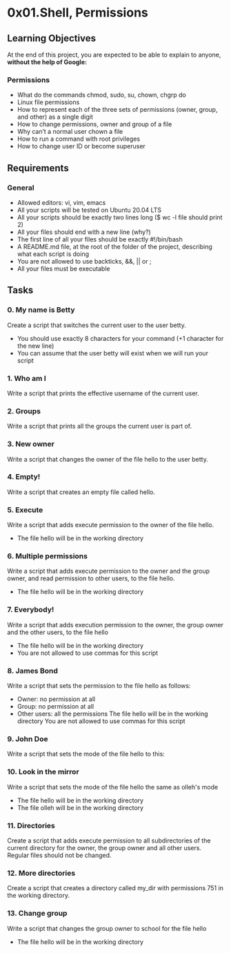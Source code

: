 # 0x01.Shell, Permissions
## Learning Objectives
At the end of this project, you are expected to be able to explain to anyone, **without the help of Google:**
### Permissions
- What do the commands chmod, sudo, su, chown, chgrp do
- Linux file permissions
- How to represent each of the three sets of permissions (owner, group, and other) as a single digit
- How to change permissions, owner and group of a file
- Why can’t a normal user chown a file
- How to run a command with root privileges
- How to change user ID or become superuser
## Requirements
### General
- Allowed editors: vi, vim, emacs
- All your scripts will be tested on Ubuntu 20.04 LTS
- All your scripts should be exactly two lines long ($ wc -l file should print 2)
- All your files should end with a new line (why?)
- The first line of all your files should be exactly #!/bin/bash
- A README.md file, at the root of the folder of the project, describing what each script is doing
- You are not allowed to use backticks, &&, || or ;
- All your files must be executable
## Tasks
### 0. My name is Betty
Create a script that switches the current user to the user betty.

- You should use exactly 8 characters for your command (+1 character for the new line)
- You can assume that the user betty will exist when we will run your script
### 1. Who am I
Write a script that prints the effective username of the current user.
### 2. Groups
Write a script that prints all the groups the current user is part of.
### 3. New owner
Write a script that changes the owner of the file hello to the user betty.
### 4. Empty!
Write a script that creates an empty file called hello.
### 5. Execute
Write a script that adds execute permission to the owner of the file hello.
- The file hello will be in the working directory
### 6. Multiple permissions
Write a script that adds execute permission to the owner and the group owner, and read permission to other users, to the file hello.
- The file hello will be in the working directory
### 7. Everybody!
Write a script that adds execution permission to the owner, the group owner and the other users, to the file hello
- The file hello will be in the working directory
- You are not allowed to use commas for this script
### 8. James Bond
Write a script that sets the permission to the file hello as follows:
- Owner: no permission at all
- Group: no permission at all
- Other users: all the permissions
The file hello will be in the working directory You are not allowed to use commas for this script
### 9. John Doe
Write a script that sets the mode of the file hello to this:
### 10. Look in the mirror
Write a script that sets the mode of the file hello the same as olleh's mode
- The file hello will be in the working directory
- The file olleh will be in the working directory
### 11. Directories
Create a script that adds execute permission to all subdirectories of the current directory for the owner, the group owner and all other users. Regular files should not be changed.
### 12. More directories
Create a script that creates a directory called my_dir with permissions 751 in the working directory.
### 13. Change group
Write a script that changes the group owner to school for the file hello
- The file hello will be in the working directory
